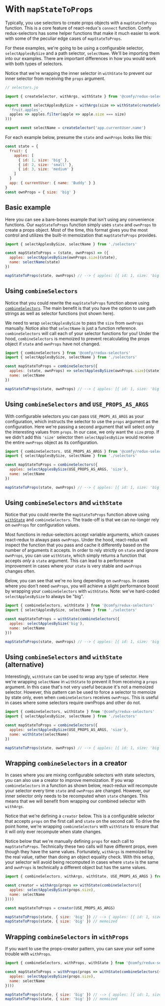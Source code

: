 # With `mapStateToProps`

Typically, you use selectors to create props objects with a `mapStateToProps` function. This is a core feature of react-redux's `connect` function. Comfy redux-selectors has some helper functions that make it much easier to work with some of the peculiar edge cases of `mapStateToProps`.

For these examples, we're going to be using a configurable selector, `selectApplesBySize` and a path selector, `selectName`. We'll be importing them into our examples. There are important differences in how you would work with both types of selectors.

Notice that we're wrapping the inner selector in `withState` to prevent our inner selector from receiving the `props` argument.

```js
// selectors.js

import { createSelector, withArgs, withState } from '@comfy/redux-selectors'

export const selectApplesBySize = withArgs(size => withState(createSelector(
  'fruit.apples',
  apples => apples.filter(apple => apple.size === size)
)))

export const selectName = createSelector('app.currentUser.name')
```

For each example below, presume the `state` and `ownProps` looks like this:

```js
const state = {
  fruit: {
    apples: [
      { id: 1, size: 'big' },
      { id: 2, size: 'small' },
      { id: 3, size: 'medium' }
    ]
  }
  app: { currentUser: { name: 'Buddy' } }
}
const ownProps = { size: 'big' }
```

## Basic example

Here you can see a bare-bones example that isn't using any convenience functions. Our `mapStateToProps` function simply uses `state` and `ownProps` to create a props object. Most of the time, this format gives you the most control and utilizes the built-in memoization that `mapStateToProps` provides.

```js
import { selectApplesBySize, selectName } from './selectors'

const mapStateToProps = (state, ownProps) => ({
  apples: selectApplesBySize(ownProps.size)(state),
  name: selectName(state)
})

mapStateToProps(state, ownProps) // --> { apples: [{ id: 1, size: 'big' }], name: 'Buddy' }
```

## Using `combineSelectors`

Notice that you could rewrite the `mapStateToProps` function above using [`combineSelectors`](/docs/api/combineSelectors.md). The main benefit is that you have the option to use path strings as well as selector functions (not shown here).

We need to wrap `selectApplesBySize` to pass the `size` from `ownProps` manually. Notice also that `selectName` is just a function reference. `combineSelectors` will call each of your selector functions for you! Under the hood, `combineSelectors` is memoized to prevent recalculating the props object if `state` and `ownProps` have not changed.

```js
import { combineSelectors } from '@comfy/redux-selectors'
import { selectApplesBySize, selectName } from './selectors'

const mapStateToProps = combineSelectors({
  apples: (state, ownProps) => selectApplesBySize(ownProps.size)(state),
  name: selectName
})

mapStateToProps(state, ownProps) // --> { apples: [{ id: 1, size: 'big' }], name: 'Buddy' }
```

## Using `combineSelectors` and `USE_PROPS_AS_ARGS`

With configurable selectors you can pass `USE_PROPS_AS_ARGS` as your configuration, which instructs the selector to use the `props` argument as the configuration. Here we're passing a second argument that will select only the interesting values from `props`. In our case, we only want the `size` prop. If we didn't add this `'size'` selector then `selectApplesBySize` would receive the entire `ownProps` object as its configuration.

```js
import { combineSelectors, USE_PROPS_AS_ARGS } from '@comfy/redux-selectors'
import { selectApplesBySize, selectName } from './selectors'

const mapStateToProps = combineSelectors({
  apples: selectApplesBySize(USE_PROPS_AS_ARGS, 'size'),
  name: selectName
})

mapStateToProps(state, ownProps) // --> { apples: [{ id: 1, size: 'big' }], name: 'Buddy' }
```

## Using `combineSelectors` and `withState`

Notice that you could rewrite the `mapStateToProps` function above using [`withState`](/docs/api/helpers/withState.md) and `combineSelectors`.  The trade-off is that we can no-longer rely on `ownProps` for configuration values.

Most functions in redux-selectors accept variable arguments, which causes react-redux to always pass `ownProps`. Under the hood, react-redux will inspect the function that you pass and cache it differently based on the number of arguments it accepts. In order to rely strictly on `state` and ignore `ownProps`, you can use `withState`, which simply returns a function that accepts _only_ a `state` argument. This can lead to a performance improvement in cases where your `state` is very stable and `ownProps` changes often.

Below, you can see that we're no long depending on `ownProps`. In cases where you don't need `ownProps`, you will achieve a slight performance boost by wrapping your `combineSelectors` with `withState`. Note: we've hard-coded `selectApplesBySize` to always be "big".

```js
import { combineSelectors, withState } from '@comfy/redux-selectors'
import { selectApplesBySize, selectName } from './selectors'

const mapStateToProps = withState(combineSelectors({
  apples: selectApplesBySize('big'),
  name: selectName
}))

mapStateToProps(state, ownProps) // --> { apples: [{ id: 1, size: 'big' }], name: 'Buddy' }
```

## Using `combineSelectors` and `withState` (alternative)

Interestingly, `withState` can be used to wrap any type of selector. Here we're wrapping `selectName` in `withState` to prevent it from receiving a `props` argument. In this case that's not very useful because it's not a memoized selector. However, this pattern can be used to force a selector to memoize by state only, even when `combineSelectors` receives `ownProps`. This is useful in cases where some selectors require ownProps and other do not.

```js
import { combineSelectors, withState } from '@comfy/redux-selectors'
import { selectApplesBySize, selectName } from './selectors'

const mapStateToProps = combineSelectors({
  apples: selectApplesBySize(USE_PROPS_AS_ARGS, 'size'),
  name: withState(selectName)
})

mapStateToProps(state, ownProps) // --> { apples: [{ id: 1, size: 'big' }], name: 'Buddy' }
```

## Wrapping `combineSelectors` in a creator

In cases where you are mixing configurable selectors with state selectors, you can also use a creator to improve memoization. If you wrap `combineSelectors` in a function as shown below, react-redux will recompute your selector every time `state` and `ownProps` are changed. However, our inner selector only needs to be recomputed when `state` changes. This means that we will benefit from wrapping our combined selector with `withArgs`.

Notice that we're defining a `creator` below. This is a configurable selector that accepts `props` on the first call and `state` on the second call. To drive the point home, we're wrapping `combineSelectors` with `withState` to ensure that it will only ever recompute when state changes.

Notice below that we're manually defining `props` for each call to `mapStateToProps`. Technically these two calls will have different props, even though they have the same values. Fortunately, `withArgs` is memoized by the real value, rather than doing an object equality check. With this setup, your selector will avoid being recomputed in cases where `state` is the same and `ownProps` is technically a different object but has the same values.

```js
import { combineSelectors, withArgs, withState, USE_PROPS_AS_ARGS } from '@comfy/redux-selectors'

const creator = withArgs(props => withState(combineSelectors({
  apples: selectApplesBySize(props.size),
  name: selectName
})))

const mapStateToProps = creator(USE_PROPS_AS_ARGS)

mapStateToProps(state, { size: 'big' }) // --> { apples: [{ id: 1, size: 'big' }], name: 'Buddy' }
mapStateToProps(state, { size: 'big' }) // memoized
```

## Wrapping `combineSelectors` in `withProps`

If you want to use the props-creator pattern, you can save your self some trouble with `withProps`.

```js
import { combineSelectors, withProps, withState } from '@comfy/redux-selectors'

const mapStateToProps = withProps(props => withState(combineSelectors({
  apples: selectApplesBySize(props.size),
  name: selectName
})))

mapStateToProps(state, { size: 'big' }) // --> { apples: [{ id: 1, size: 'big' }], name: 'Buddy' }
mapStateToProps(state, { size: 'big' }) // memoized
```
